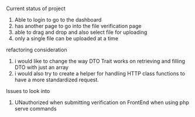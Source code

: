 Current status of project
1) Able to login to go to the dashboard
2) has another page to go into the file verification page
3) able to drag and drop and also select file for uploading
4) only a single file can be uploaded at a time

refactoring consideration
1) i would like to change the way DTO Trait works on retrieving and filling DTO with just an array
2) i would also try to create a helper for handling HTTP class functions to have a more standardized request.

Issues to look into
1) UNauthorized when submitting verification on FrontEnd when using php serve commands
